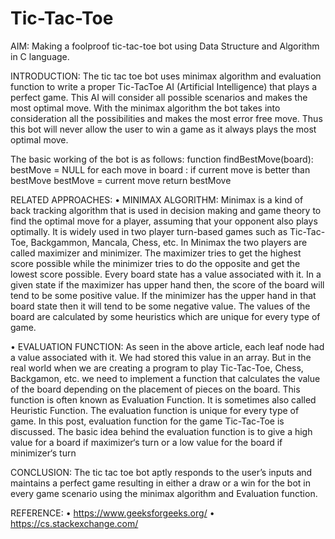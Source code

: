 # Tic-Tac-Toe
AIM: Making a foolproof tic-tac-toe bot using Data Structure and Algorithm in C language.

INTRODUCTION: The tic tac toe bot uses minimax algorithm and evaluation function to write a proper Tic-TacToe AI (Artificial Intelligence) that plays a perfect game. This AI will consider all possible scenarios and makes the
most optimal move. With the minimax algorithm the bot takes into consideration all the possibilities and makes the most
error free move. Thus this bot will never allow the user to win a game as it always plays the most optimal move.

The basic working of the bot is as follows:
function findBestMove(board):
 bestMove = NULL
 for each move in board :
 if current move is better than bestMove
 bestMove = current move
 return bestMove
 
RELATED APPROACHES:
• MINIMAX ALGORITHM: Minimax is a kind of back tracking algorithm that is used in decision making and game
theory to find the optimal move for a player, assuming that your opponent also plays optimally. It is widely
used in two player turn-based games such as Tic-Tac-Toe, Backgammon, Mancala, Chess, etc.
In Minimax the two players are called maximizer and minimizer. The maximizer tries to get the highest score
possible while the minimizer tries to do the opposite and get the lowest score possible.
Every board state has a value associated with it. In a given state if the maximizer has upper hand then, the
score of the board will tend to be some positive value. If the minimizer has the upper hand in that board state
then it will tend to be some negative value. The values of the board are calculated by some heuristics which
are unique for every type of game.

• EVALUATION FUNCTION:
As seen in the above article, each leaf node had a value associated with it. We had stored this value in an array. But
in the real world when we are creating a program to play Tic-Tac-Toe, Chess, Backgamon, etc. we need to
implement a function that calculates the value of the board depending on the placement of pieces on the board. This
function is often known as Evaluation Function. It is sometimes also called Heuristic Function.
The evaluation function is unique for every type of game. In this post, evaluation function for the game Tic-Tac-Toe is
discussed. The basic idea behind the evaluation function is to give a high value for a board if maximizer‘s turn or a
low value for the board if minimizer‘s turn

CONCLUSION: The tic tac toe bot aptly responds to the user’s inputs and maintains a perfect game resulting in
either a draw or a win for the bot in every game scenario using the minimax algorithm and Evaluation function.

REFERENCE:
• https://www.geeksforgeeks.org/
• https://cs.stackexchange.com/
